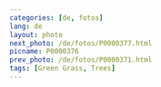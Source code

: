 ```yaml
---
categories: [de, fotos]
lang: de
layout: photo
next_photo: /de/fotos/P0000377.html
picname: P0000376
prev_photo: /de/fotos/P0000371.html
tags: [Green Grass, Trees]
---
```

